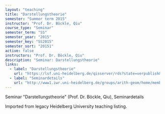 ```yaml
---
layout: "teaching"
title: "Darstellungstheorie"
semester: "Summer term 2015"
instructor: "Prof. Dr. Böckle, Qiu"
course_type: "Seminar"
semester_term: "SS"
semester_year: "2015"
semester_key: "SS2015"
semester_sort: "20151"
active: false
instructors: "Prof. Dr. Böckle, Qiu"
description: "Seminar: Darstellungstheorie"
links:
  - label: "Darstellungstheorie"
    url: "https://lsf.uni-heidelberg.de/qisserver/rds?state=verpublish&amp;status=init&amp;vmfile=no&amp;moduleCall=webInfo&amp;publishConfFile=webInfo&amp;publishSubDir=veranstaltung&amp;veranstaltung.veranstid=204926"
  - label: "Seminardetails"
    url: "http://www1.iwr.uni-heidelberg.de/groups/arith-geom/home/members/yujia-qiu/dar-ss2015/"
---
```


Seminar "Darstellungstheorie" (Prof. Dr. Böckle, Qiu), Seminardetails

Imported from legacy Heidelberg University teaching listing.